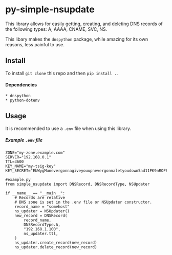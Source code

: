 # py-simple-nsupdate

This library allows for easily getting, creating, and deleting DNS records of the following types: A, AAAA, CNAME, SVC, NS.

This libary makes the `dnspython` package, while amazing for its own reasons, less painful to use.

## Install

To install `git clone` this repo and then `pip install .`.

#### Dependencies

    * dnspython
    * python-dotenv

## Usage

It is recommended to use a `.env` file when using this library.
##### Example `.env` file
```
ZONE="my-zone.example.com"
SERVER="192.168.0.1"
TTL=3600
KEY_NAME="my-tsig-key"
KEY_SECRET="EbWygMunevergonnagiveyouupnevergonnaletyoudown5ad11PK9nROPEaIg=="
```

```
#example.py
from simple_nsupdate import DNSRecord, DNSRecordType, NSUpdater

if __name__ == "__main__":
    # Records are relative
    # DNS zone is set in the .env file or NSUpdater constructor.
    record_name = "somehost"
    ns_updater = NSUpdater()
    new_record = DNSRecord(
        record_name,
        DNSRecordType.A,
        "192.168.1.100",
        ns_updater.ttl,
    )
    ns_updater.create_record(new_record)
    ns_updater.delete_record(new_record)
```
